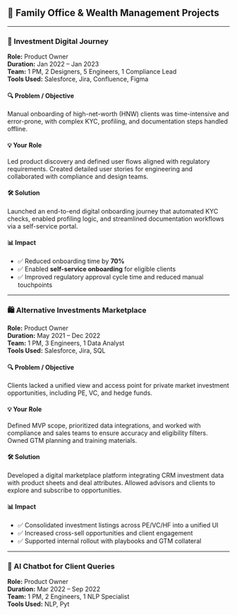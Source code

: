 ## 🏢 Family Office & Wealth Management Projects

---

### 🧾 Investment Digital Journey  
**Role:** Product Owner  
**Duration:** Jan 2022 – Jan 2023  
**Team:** 1 PM, 2 Designers, 5 Engineers, 1 Compliance Lead  
**Tools Used:** Salesforce, Jira, Confluence, Figma  

#### 🔍 Problem / Objective  
Manual onboarding of high-net-worth (HNW) clients was time-intensive and error-prone, with complex KYC, profiling, and documentation steps handled offline.

#### 💡 Your Role  
Led product discovery and defined user flows aligned with regulatory requirements. Created detailed user stories for engineering and collaborated with compliance and design teams.

#### 🛠 Solution  
Launched an end-to-end digital onboarding journey that automated KYC checks, enabled profiling logic, and streamlined documentation workflows via a self-service portal.

#### 📊 Impact  
- ✅ Reduced onboarding time by **70%**  
- ✅ Enabled **self-service onboarding** for eligible clients  
- ✅ Improved regulatory approval cycle time and reduced manual touchpoints

---

### 🛍️ Alternative Investments Marketplace  
**Role:** Product Owner  
**Duration:** May 2021 – Dec 2022  
**Team:** 1 PM, 3 Engineers, 1 Data Analyst  
**Tools Used:** Salesforce, Jira, SQL  

#### 🔍 Problem / Objective  
Clients lacked a unified view and access point for private market investment opportunities, including PE, VC, and hedge funds.

#### 💡 Your Role  
Defined MVP scope, prioritized data integrations, and worked with compliance and sales teams to ensure accuracy and eligibility filters. Owned GTM planning and training materials.

#### 🛠 Solution  
Developed a digital marketplace platform integrating CRM investment data with product sheets and deal attributes. Allowed advisors and clients to explore and subscribe to opportunities.

#### 📊 Impact  
- ✅ Consolidated investment listings across PE/VC/HF into a unified UI  
- ✅ Increased cross-sell opportunities and client engagement  
- ✅ Supported internal rollout with playbooks and GTM collateral

---

### 🤖 AI Chatbot for Client Queries  
**Role:** Product Owner  
**Duration:** Mar 2022 – Sep 2022  
**Team:** 1 PM, 2 Engineers, 1 NLP Specialist  
**Tools Used:** NLP, Pyt
